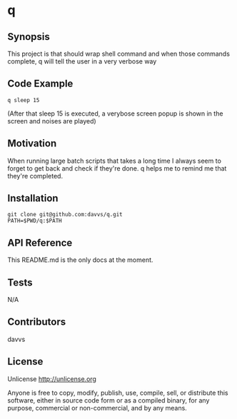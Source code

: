 q
=

## Synopsis

This project is that should wrap shell command and when those commands complete, q will tell the user in a very verbose way

## Code Example

```
q sleep 15
```

(After that sleep 15 is executed, a verybose screen popup is shown in the screen and noises are played)

## Motivation

When running large batch scripts that takes a long time I always seem to forget to get back and check if they're done. q helps me to remind me that they're completed.

## Installation

```
git clone git@github.com:davvs/q.git
PATH=$PWD/q:$PATH
```

## API Reference

This README.md is the only docs at the moment.

## Tests

N/A

## Contributors

davvs

## License

Unlicense http://unlicense.org

Anyone is free to copy, modify, publish, use, compile, sell, or
distribute this software, either in source code form or as a compiled
binary, for any purpose, commercial or non-commercial, and by any
means.

